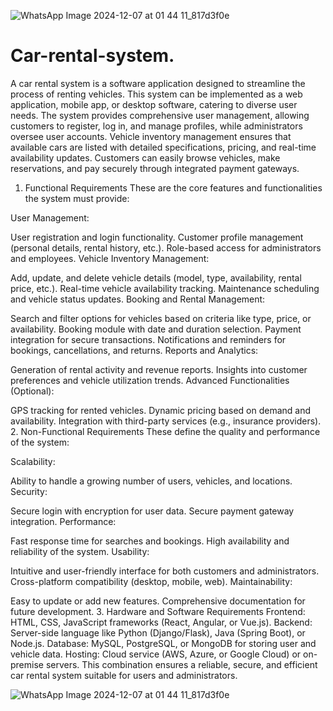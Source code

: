 ![WhatsApp Image 2024-12-07 at 01 44 11_817d3f0e](https://github.com/user-attachments/assets/9601aa9e-c83f-447b-a276-7915d3da1aa6)
# Car-rental-system.
A car rental system is a software application designed to streamline the process of renting vehicles. This system can be implemented as a web application, mobile app, or desktop software, catering to diverse user needs.
The system provides comprehensive user management, allowing customers to register, log in, and manage profiles, while administrators oversee user accounts. Vehicle inventory management ensures that available cars are listed with detailed specifications, pricing, and real-time availability updates. Customers can easily browse vehicles, make reservations, and pay securely through integrated payment gateways.
1. Functional Requirements
These are the core features and functionalities the system must provide:

User Management:

User registration and login functionality.
Customer profile management (personal details, rental history, etc.).
Role-based access for administrators and employees.
Vehicle Inventory Management:

Add, update, and delete vehicle details (model, type, availability, rental price, etc.).
Real-time vehicle availability tracking.
Maintenance scheduling and vehicle status updates.
Booking and Rental Management:

Search and filter options for vehicles based on criteria like type, price, or availability.
Booking module with date and duration selection.
Payment integration for secure transactions.
Notifications and reminders for bookings, cancellations, and returns.
Reports and Analytics:

Generation of rental activity and revenue reports.
Insights into customer preferences and vehicle utilization trends.
Advanced Functionalities (Optional):

GPS tracking for rented vehicles.
Dynamic pricing based on demand and availability.
Integration with third-party services (e.g., insurance providers).
2. Non-Functional Requirements
These define the quality and performance of the system:

Scalability:

Ability to handle a growing number of users, vehicles, and locations.
Security:

Secure login with encryption for user data.
Secure payment gateway integration.
Performance:

Fast response time for searches and bookings.
High availability and reliability of the system.
Usability:

Intuitive and user-friendly interface for both customers and administrators.
Cross-platform compatibility (desktop, mobile, web).
Maintainability:

Easy to update or add new features.
Comprehensive documentation for future development.
3. Hardware and Software Requirements
Frontend: HTML, CSS, JavaScript frameworks (React, Angular, or Vue.js).
Backend: Server-side language like Python (Django/Flask), Java (Spring Boot), or Node.js.
Database: MySQL, PostgreSQL, or MongoDB for storing user and vehicle data.
Hosting: Cloud service (AWS, Azure, or Google Cloud) or on-premise servers.
This combination ensures a reliable, secure, and efficient car rental system suitable for users and administrators.

![WhatsApp Image 2024-12-07 at 01 44 11_817d3f0e](https://github.com/user-attachments/assets/521ff351-6711-40f8-974f-e09889736f54)










